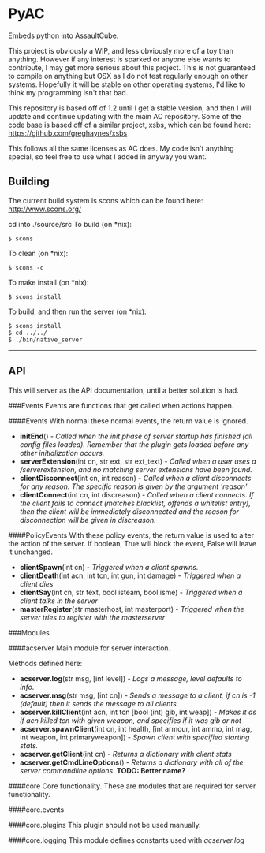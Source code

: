 PyAC
====

Embeds python into AssaultCube.


  This project is obviously a WIP, and less obviously more of a toy than
anything. However if any interest is sparked or anyone else wants to
contribute, I may get more serious about this project. This is not
guaranteed to compile on anything but OSX as I do not test regularly enough on other systems. Hopefully it will be stable on other operating systems, I'd like to think my programming isn't that bad.

  This repository is based off of 1.2 until I get a stable version, and then I will update and continue updating with the main AC repository. Some of the code base is based off of a similar project, xsbs, which can be found here: https://github.com/greghaynes/xsbs

  This follows all the same licenses as AC does. My code isn't anything
special, so feel free to use what I added in anyway you want.


Building
--------

The current build system is scons which can be found here: http://www.scons.org/

cd into ./source/src
To build (on *nix):

	$ scons

To clean (on *nix):

	$ scons -c

To make install (on *nix):

	$ scons install

To build, and then run the server (on *nix):

	$ scons install
	$ cd ../../
	$ ./bin/native_server


---
API
---

This will server as the API documentation, until a better solution is had.

###Events
Events are functions that get called when actions happen.

####Events
With normal these normal events, the return value is ignored.

* **initEnd**() - *Called when the init phase of server startup has finished (all config files loaded). Remember that the plugin gets loaded before any other initialization occurs.*
* **serverExtension**(int cn, str ext, str ext_text) - *Called when a user uses a /serverextension, and no matching server extensions have been found.*
* **clientDisconnect**(int cn, int reason) - *Called when a client disconnects for any reason. The specific reason is given by the argument 'reason'*
* **clientConnect**(int cn, int discreason) - *Called when a client connects. If the client fails to connect (matches blacklist, offends a whitelist entry), then the client will be immediately disconnected and the reason for disconnection will be given in discreason.*

####PolicyEvents
With these policy events, the return value is used to alter the action of the server. If boolean, True will block the event, False will leave it unchanged.

* **clientSpawn**(int cn) - *Triggered when a client spawns.*
* **clientDeath**(int acn, int tcn, int gun, int damage) - *Triggered when a client dies*
* **clientSay**(int cn, str text, bool isteam, bool isme) - *Triggered when a client talks in the server*
* **masterRegister**(str masterhost, int masterport) - *Triggered when the server tries to register with the masterserver*

###Modules

####acserver
Main module for server interaction.

Methods defined here:

* **acserver.log**(str msg, [int level]) - *Logs a message, level defaults to info.*
* **acserver.msg**(str msg, [int cn]) - *Sends a message to a client, if cn is -1 (default) then it sends the message to all clients.*
* **acserver.killClient**(int acn, int tcn [bool (int) gib, int weap]) - *Makes it as if acn killed tcn with given weapon, and specifies if it was gib or not*
* **acserver.spawnClient**(int cn, int health, [int armour, int ammo, int mag, int weapon, int primaryweapon]) - *Spawn client with specified starting stats.*
* **acserver.getClient**(int cn) - *Returns a dictionary with client stats*
* **acserver.getCmdLineOptions**() - *Returns a dictionary with all of the server commandline options.* **TODO: Better name?**

####core
Core functionality. These are modules that are required for server functionality.

####core.events

####core.plugins
This plugin should not be used manually.

####core.logging
This module defines constants used with *acserver.log*